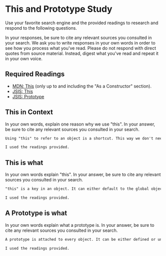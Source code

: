 # This and Prototype Study

Use your favorite search engine and the provided readings to research and
respond to the following questions.

In your responses, be sure to cite any relevant sources you consulted in your
search. We ask you to write responses in your own words in order to see how you
process what you've read. Please do not respond with direct quotes from source
material. Instead, digest what you've read and repeat it in your own voice.

## Required Readings

-   [MDN: This](https://developer.mozilla.org/en-US/docs/Web/JavaScript/Reference/Operators/this)
(only up to and including the "As a Constructor" section).
-   [JSIS: This](http://javascriptissexy.com/understand-javascripts-this-with-clarity-and-master-it/)
-   [JSIS: Prototype](http://javascriptissexy.com/javascript-prototype-in-plain-detailed-language/)

## This in Context

In your own words, explain one reason why we use "this". In your answer, be
sure to cite any relevant sources you consulted in your search.

```md
Using "this" to refer to an object is a shortcut. This way we don't need always retype the objects name to refer to it.

I used the readings provided.
```

## This is what

In your own words explain "this".  In your answer, be
sure to cite any relevant sources you consulted in your search.

```md
"this" is a key in an object. It can either default to the global object or can be set when a function is called.

I used the readings provided.
```

## A Prototype is what

In your own words explain what a prototype is.  In your answer, be
sure to cite any relevant sources you consulted in your search.

```md
A prototype is attached to every object. It can be either defined or undefined. Its is used so that objects can inherit certain properties or functions.

I used the readings provided.
```
